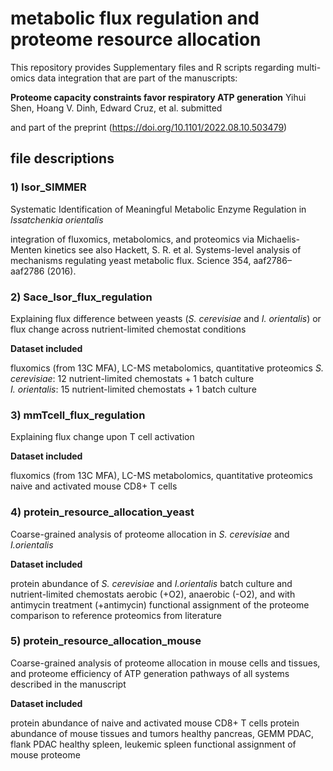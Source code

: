 # metabolic flux regulation and proteome resource allocation
This repository provides Supplementary files and R scripts regarding multi-omics data integration that are part of the manuscripts:

**Proteome capacity constraints favor respiratory ATP generation**
Yihui Shen, Hoang V. Dinh, Edward Cruz, et al. submitted

and part of the preprint (https://doi.org/10.1101/2022.08.10.503479)

## file descriptions
### 1) Isor_SIMMER
Systematic Identification of Meaningful Metabolic Enzyme Regulation in _Issatchenkia orientalis_

integration of fluxomics, metabolomics, and proteomics via Michaelis-Menten kinetics
see also Hackett, S. R. et al. Systems-level analysis of mechanisms regulating yeast metabolic flux. Science 354, aaf2786–aaf2786 (2016).

### 2) Sace_Isor_flux_regulation
Explaining flux difference between yeasts (_S. cerevisiae_ and _I. orientalis_) or flux change across nutrient-limited chemostat conditions

**Dataset included**

  fluxomics (from 13C MFA), LC-MS metabolomics, quantitative proteomics
  _S. cerevisiae_: 12 nutrient-limited chemostats + 1 batch culture  
  _I. orientalis_: 15 nutrient-limited chemostats + 1 batch culture
    
### 3) mmTcell_flux_regulation
Explaining flux change upon T cell activation

**Dataset included**
  
  fluxomics (from 13C MFA), LC-MS metabolomics, quantitative proteomics
  naive and activated mouse CD8+ T cells

### 4) protein_resource_allocation_yeast
Coarse-grained analysis of proteome allocation in _S. cerevisiae_ and _I.orientalis_

**Dataset included**

  protein abundance of _S. cerevisiae_ and _I.orientalis_
    batch culture and nutrient-limited chemostats
    aerobic (+O2), anaerobic (-O2), and with antimycin treatment (+antimycin)
  functional assignment of the proteome
  comparison to reference proteomics from literature

### 5) protein_resource_allocation_mouse
Coarse-grained analysis of proteome allocation in mouse cells and tissues, and proteome efficiency of ATP generation pathways of all systems described in the manuscript

**Dataset included**

  protein abundance of naive and activated mouse CD8+ T cells
  protein abundance of mouse tissues and tumors
    healthy pancreas, GEMM PDAC, flank PDAC
    healthy spleen, leukemic spleen
  functional assignment of mouse proteome
